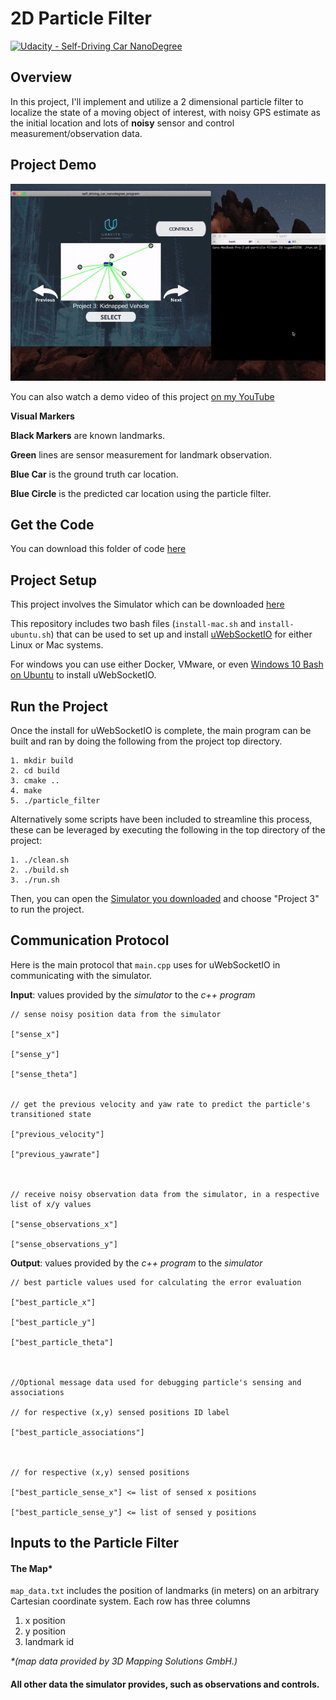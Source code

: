 # 2D Particle Filter

[![Udacity - Self-Driving Car NanoDegree](https://s3.amazonaws.com/udacity-sdc/github/shield-carnd.svg)](http://www.udacity.com/drive)

## Overview

In this project, I'll implement and utilize a 2 dimensional particle filter to localize the state of a moving object of interest, with noisy GPS estimate as the initial location and lots of **noisy** sensor and control measurement/observation data.

## Project Demo

![demo](demo.gif)

You can also watch a demo video of this project [on my YouTube](https://youtu.be/mjAwewJjqmA)

**Visual Markers**

**Black Markers** are known landmarks.

**Green** lines are sensor measurement for landmark observation.

**Blue Car** is the ground truth car location.

**Blue Circle** is the predicted car location using the particle filter.


## Get the Code

You can download this folder of code [here](https://tugan0329.bitbucket.io/downloads/udacity/car/particle-filters/p8-particle-filter-2d.zip)



## Project Setup

This project involves the Simulator which can be downloaded [here](https://github.com/udacity/self-driving-car-sim/releases)

This repository includes two bash files (`install-mac.sh` and `install-ubuntu.sh`) that can be used to set up and install [uWebSocketIO](https://github.com/uWebSockets/uWebSockets) for either Linux or Mac systems. 

For windows you can use either Docker, VMware, or even [Windows 10 Bash on Ubuntu](https://www.howtogeek.com/249966/how-to-install-and-use-the-linux-bash-shell-on-windows-10/) to install uWebSocketIO. 

## Run the Project


Once the install for uWebSocketIO is complete, the main program can be built and ran by doing the following from the project top directory.

```
1. mkdir build
2. cd build
3. cmake ..
4. make
5. ./particle_filter
```

Alternatively some scripts have been included to streamline this process, these can be leveraged by executing the following in the top directory of the project:

```
1. ./clean.sh
2. ./build.sh
3. ./run.sh
```

Then, you can open the [Simulator you downloaded](https://github.com/udacity/self-driving-car-sim/releases) and choose "Project 3" to run the project.


## Communication Protocol

Here is the main protocol that `main.cpp` uses for uWebSocketIO in communicating with the simulator.


**Input**: values provided by the _simulator_ to the _c++ program_

```
// sense noisy position data from the simulator

["sense_x"]

["sense_y"]

["sense_theta"]


// get the previous velocity and yaw rate to predict the particle's transitioned state

["previous_velocity"]

["previous_yawrate"]



// receive noisy observation data from the simulator, in a respective list of x/y values

["sense_observations_x"]

["sense_observations_y"]
```

**Output**: values provided by the _c++ program_ to the _simulator_

```
// best particle values used for calculating the error evaluation

["best_particle_x"]

["best_particle_y"]

["best_particle_theta"]



//Optional message data used for debugging particle's sensing and associations

// for respective (x,y) sensed positions ID label

["best_particle_associations"]



// for respective (x,y) sensed positions

["best_particle_sense_x"] <= list of sensed x positions

["best_particle_sense_y"] <= list of sensed y positions
```


## Inputs to the Particle Filter

#### The Map*

`map_data.txt` includes the position of landmarks (in meters) on an arbitrary Cartesian coordinate system. Each row has three columns

1. x position
2. y position
3. landmark id

_*(map data provided by 3D Mapping Solutions GmbH.)_

#### All other data the simulator provides, such as observations and controls.






